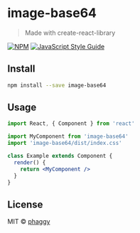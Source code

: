 # image-base64

> Made with create-react-library

[![NPM](https://img.shields.io/npm/v/image-base64.svg)](https://www.npmjs.com/package/image-base64) [![JavaScript Style Guide](https://img.shields.io/badge/code_style-standard-brightgreen.svg)](https://standardjs.com)

## Install

```bash
npm install --save image-base64
```

## Usage

```jsx
import React, { Component } from 'react'

import MyComponent from 'image-base64'
import 'image-base64/dist/index.css'

class Example extends Component {
  render() {
    return <MyComponent />
  }
}
```

## License

MIT © [phaggy](https://github.com/phaggy)
